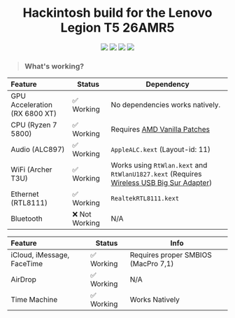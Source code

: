 <h1 align="center">Hackintosh build for the Lenovo Legion T5 26AMR5</h1>

<p align="center">
	<img src="https://img.shields.io/badge/Ventura-13.0.1-sucess">
	<img src="https://img.shields.io/badge/Monterey-12.6-sucess">
	<img src="https://img.shields.io/badge/Lenovo%20Legion%20T5-26AMR5-informational">
	<img src="https://img.shields.io/badge/OpenCore-0.8.6-informational">
</p>

> ### What's working?

| Feature                              | Status | Dependency          |
| :----------------------------------- | ------ | ------------------- |
| GPU Acceleration (RX 6800 XT)        | ✅ Working | No dependencies works natively. |
| CPU (Ryzen 7 5800)                   | ✅ Working | Requires [AMD Vanilla Patches](https://github.com/AMD-OSX/AMD_Vanilla)  |
| Audio (ALC897)                       | ✅ Working | `AppleALC.kext` (Layout-id: 11) | 
| WiFi (Archer T3U)                    | ✅ Working | Works using `RtWlan.kext` and `RtWlanU1827.kext` (Requires [Wireless USB Big Sur Adapter](https://github.com/chris1111/Wireless-USB-Big-Sur-Adapter/releases/tag/V15)) |
| Ethernet (RTL8111)                   | ✅ Working | `RealtekRTL8111.kext` |
| Bluetooth                            | ❌ Not Working | N/A |

| Feature                              | Status | Info          |
| :----------------------------------- | ------ | ------------------- |
| iCloud, iMessage, FaceTime           | ✅ Working | Requires proper SMBIOS (MacPro 7,1) |
| AirDrop                              | ✅ Working | N/A  |
| Time Machine                         | ✅ Working | Works Natively | 

